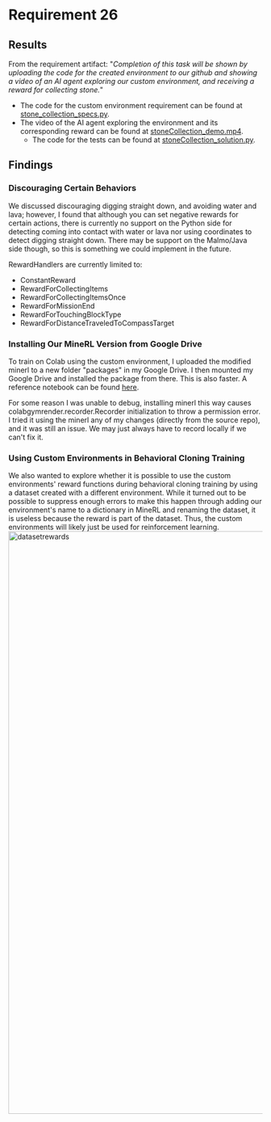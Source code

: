 # Requirement 26
## Results
From the requirement artifact: "*Completion of this task will be shown by uploading the code for the created environment to our github and showing a video of an AI agent exploring our custom environment, and receiving a reward for collecting stone.*"

- The code for the custom environment requirement can be found at [stone_collection_specs.py](https://github.com/lincolnschick/minerl/blob/955dc359165e1348ffe1404b2c81b2bfd6a45241/minerl/herobraine/env_specs/stone_collection_specs.py).
- The video of the AI agent exploring the environment and its corresponding reward can be found at [stoneCollection_demo.mp4](https://github.com/lincolnschick/ML4MC/blob/custom_env/src/custom_envs/stoneCollection/stoneCollection_demo.mp4).
    - The code for the tests can be found at [stoneCollection_solution.py](https://github.com/lincolnschick/ML4MC/blob/custom_env/src/custom_envs/stoneCollection/stoneCollection_solution.py).

## Findings
### Discouraging Certain Behaviors
We discussed discouraging digging straight down, and avoiding water and lava; however, I found that although you can set negative rewards for certain actions, there is currently no support on the Python side for detecting coming into contact with water or lava nor using coordinates to detect digging straight down. There may be support on the Malmo/Java side though, so this is something we could implement in the future.

RewardHandlers are currently limited to:
- ConstantReward
- RewardForCollectingItems
- RewardForCollectingItemsOnce
- RewardForMissionEnd
- RewardForTouchingBlockType
- RewardForDistanceTraveledToCompassTarget

### Installing Our MineRL Version from Google Drive
To train on Colab using the custom environment, I uploaded the modified minerl to a new folder "packages" in my Google Drive. I then mounted my Google Drive and installed the package from there. This is also faster. A reference notebook can be found [here](https://github.com/lincolnschick/ML4MC/blob/main/src/custom_envs/stoneCollection/Custom_Env_Testing.ipynb).

For some reason I was unable to debug, installing minerl this way causes colabgymrender.recorder.Recorder initialization to throw a permission error. I tried it using the minerl any of my changes (directly from the source repo), and it was still an issue. We may just always have to record locally if we can't fix it.

### Using Custom Environments in Behavioral Cloning Training
We also wanted to explore whether it is possible to use the custom environments' reward functions during behavioral cloning training by using a dataset created with a different environment. While it turned out to be possible to suppress enough errors to make this happen through adding our environment's name to a dictionary in MineRL and renaming the dataset, it is useless because the reward is part of the dataset. Thus, the custom environments will likely just be used for reinforcement learning.
<img width="1154" alt="datasetrewards" src="https://github.com/lincolnschick/ML4MC/assets/68517913/97f61648-d629-4128-9659-00204a9f91b1">
